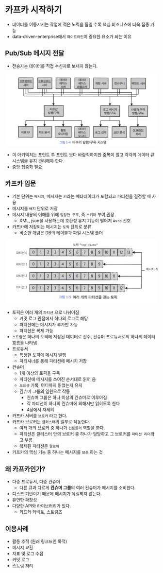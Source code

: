 # 카프카 시작하기

- 데이터를 이동시키는 작업에 적은 노력을 들일 수록 핵심 비즈니스에 더욱 집중 가능
- data-driven-enterprise에서 `파이프라인`이 중요한 요소가 되는 이유

## Pub/Sub 메시지 전달

- 전송자는 데이터를 직접 수신자로 보내지 않는다.

![alt text](image/1/image.png)

- 이 아키텍처는 포인트 투 포인트 보다 바람직하지만 중복이 많고 각각의 데이터 큐 시스템을 유지 관리해야 한다.
- 중앙 집중화 필요

## 카프카 입문

- 기본 단위는 `메시지`, 메시지는 `키`라는 메타데이터가 포함되고 파티션을 결정할 때 사용
- 메시지를 `배치` 단위로 저장
- 메시지 내용의 이해를 위해 `일정한 구조`, 즉 `스키마` 부여 권장
    - XML, json을 사용하는데 호환성 유지 기능이 떨어져 `Avro` 선호
- 카프카에 저장되는 메시지는 `토픽` 단위로 분류
    - 비슷한 개념은 DB의 테이블과 파일 시스템 폴더

![alt text](image/1/image-1.png)

- 토픽은 여러 개의 `파티션` 으로 나뉘어짐
    - 커밋 로그 관점에서 하나의 로그로 해당
    - 파티션에는 메시지가 추가만 가능
    - 파티션은 복제 가능
- `스트림`은 하나의 토픽에 저장된 데이터로 간주, 컨슈머 프로듀서로의 하나의 데이터 흐름을 나타냄
- 프로듀서
    - 특정한 토픽에 메시지 발행
    - 파티셔너를 통해 파티션에 메시지 저장
- 컨슈머
    - 1개 이상의 토픽을 구독
    - 파티션에 메시지를 쓰여진 순서대로 읽어 옴
    - `오프셋` 기록, 어디까지 읽었는지 유지
    - 컨슈머 그룹의 일원으로 작동
        - 컨슈머 그룹은 하나 이상의 컨슈머로 이루어짐
        - 각 파티션이 하나의 컨슈머에 의해서만 읽히도록 한다
        - 4장에서 자세히
- 카프카 서버를 `브로커` 라고 한다.
- 카프카 브로커는 `클러스터`의 일부로 작동한다.
    - 여러 개의 브로커 중 하나가 `컨트롤러` 역할을 한다.
    - 파티션은 클러스터 안의 브로커 중 하나가 담당하고 그 브로커를 `파티션 리더`라고 부름
    - 복제된 파티션은 `팔로워`
- 카프카의 핵심 기능 중 하나는 메시지를 `보존` 하는 것

## 왜 카프카인가?

- 다중 프로듀서, 다중 컨슈머
    - 다른 큐과 다르게 **컨슈머 그룹**의 여러 컨슈머가 메시지를 소비한다.
- 디스크 기반이기 때문에 메시지가 유실되지 않는다.
- 유연한 확장성
- 다양한 API와 라이브러리가 있다.
    - 카프카 커넥트, 스트림즈

## 이용사례

- 활동 추적 (원래 링크드인 목적)
- 메시지 교환
- 지표 및 로그 수집
- 커밋 로그
- 스트림 처리